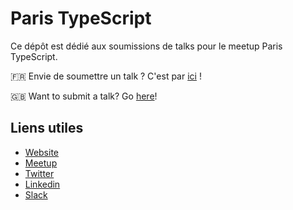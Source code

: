 # Paris TypeScript
Ce dépôt est dédié aux soumissions de talks pour le meetup Paris TypeScript.

🇫🇷 Envie de soumettre un talk ? C'est par [ici](https://github.com/ParisTypeScript/talks/issues/new?template=talk.md) !

🇬🇧 Want to submit a talk? Go [here](https://github.com/ParisTypeScript/talks/issues/new?template=talk-en.md)!

## Liens utiles
- [Website](http://www.typescript.paris)
- [Meetup](https://www.meetup.com/fr-FR/Paris-Typescript/)
- [Twitter](https://twitter.com/ParisTypeScript)
- [Linkedin](https://www.linkedin.com/company/paris-typescript/about/)
- [Slack](http://www.typescript.paris/slack)

